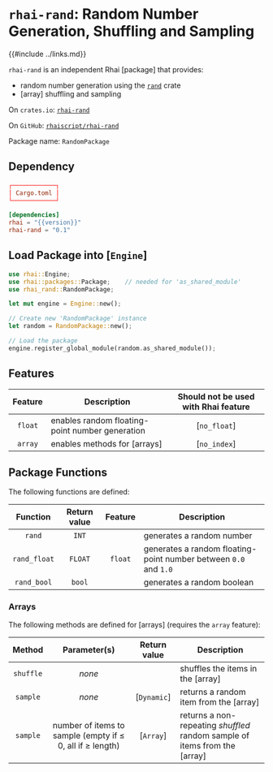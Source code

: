 `rhai-rand`: Random Number Generation, Shuffling and Sampling
===========================================================

{{#include ../links.md}}

`rhai-rand` is an independent Rhai [package] that provides:

* random number generation using the [`rand`](https://crates.io/crates/rand) crate
* [array] shuffling and sampling

On `crates.io`: [`rhai-rand`](https://crates.io/crates/rhai-rand)

On `GitHub`: [`rhaiscript/rhai-rand`](https://github.com/rhaiscript/rhai-rand)

Package name: `RandomPackage`


Dependency
----------

```toml
┌────────────┐
│ Cargo.toml │
└────────────┘

[dependencies]
rhai = "{{version}}"
rhai-rand = "0.1"
```


Load Package into [`Engine`]
---------------------------

```rust no_run
use rhai::Engine;
use rhai::packages::Package;    // needed for 'as_shared_module'
use rhai_rand::RandomPackage;

let mut engine = Engine::new();

// Create new 'RandomPackage' instance
let random = RandomPackage::new();

// Load the package
engine.register_global_module(random.as_shared_module());
```


Features
--------

| Feature | Description                                     | Should not be used with Rhai feature |
| :-----: | ----------------------------------------------- | :----------------------------------: |
| `float` | enables random floating-point number generation |             [`no_float`]             |
| `array` | enables methods for [arrays]                    |             [`no_index`]             |


Package Functions
-----------------

The following functions are defined:

|   Function   | Return value | Feature | Description                                                      |
| :----------: | :----------: | :-----: | ---------------------------------------------------------------- |
|    `rand`    |    `INT`     |         | generates a random number                                        |
| `rand_float` |   `FLOAT`    | `float` | generates a random floating-point number between `0.0` and `1.0` |
| `rand_bool`  |    `bool`    |         | generates a random boolean                                       |


### Arrays

The following methods are defined for [arrays] (requires the `array` feature):

|  Method   |                       Parameter(s)                        | Return value | Description                                                                |
| :-------: | :-------------------------------------------------------: | :----------: | -------------------------------------------------------------------------- |
| `shuffle` |                          _none_                           |              | shuffles the items in the [array]                                          |
| `sample`  |                          _none_                           | [`Dynamic`]  | returns a random item from the [array]                                     |
| `sample`  | number of items to sample (empty if ≤ 0, all if ≥ length) |  [`Array`]   | returns a non-repeating _shuffled_ random sample of items from the [array] |

